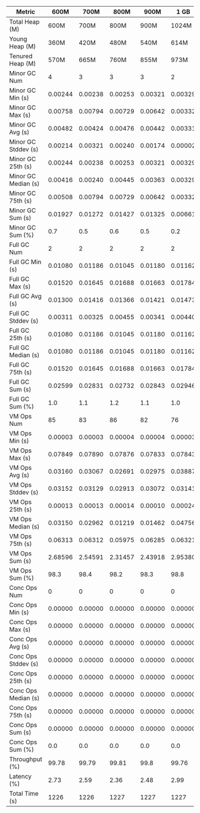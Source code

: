 | Metric | 600M | 700M | 800M | 900M | 1 GB | 2 GB | 4 GB | 8 GB |
|------|----|----|----|----|----|----|----|----|
| Total Heap (M) | 600M | 700M | 800M | 900M | 1024M | 2048M | 4096M | 8192M |
| Young Heap (M) | 360M | 420M | 480M | 540M | 614M | 1225M | 800M | 1288M |
| Tenured Heap (M) | 570M | 665M | 760M | 855M | 973M | 1946M | 3892M | 7784M |
| Minor GC Num | 4 | 3 | 3 | 3 | 2 | 2 | 2 | 1 |
| Minor GC Min (s) | 0.00244 | 0.00238 | 0.00253 | 0.00321 | 0.00329 | 0.00263 | 0.00250 | 0.00453 |
| Minor GC Max (s) | 0.00758 | 0.00794 | 0.00729 | 0.00642 | 0.00332 | 0.00875 | 0.00901 | 0.00453 |
| Minor GC Avg (s) | 0.00482 | 0.00424 | 0.00476 | 0.00442 | 0.00331 | 0.00569 | 0.00575 | 0.00453 |
| Minor GC Stddev (s) | 0.00214 | 0.00321 | 0.00240 | 0.00174 | 0.00002 | 0.00433 | 0.00461 | 0.00000 |
| Minor GC 25th (s) | 0.00244 | 0.00238 | 0.00253 | 0.00321 | 0.00329 | 0.00263 | 0.00250 | 0.00453 |
| Minor GC Median (s) | 0.00416 | 0.00240 | 0.00445 | 0.00363 | 0.00329 | 0.00263 | 0.00250 | 0.00453 |
| Minor GC 75th (s) | 0.00508 | 0.00794 | 0.00729 | 0.00642 | 0.00332 | 0.00875 | 0.00901 | 0.00453 |
| Minor GC Sum (s) | 0.01927 | 0.01272 | 0.01427 | 0.01325 | 0.00661 | 0.01139 | 0.01150 | 0.00453 |
| Minor GC Sum (%) | 0.7 | 0.5 | 0.6 | 0.5 | 0.2 | 0.4 | 0.4 | 0.2 |
| Full GC Num | 2 | 2 | 2 | 2 | 2 | 2 | 2 | 2 |
| Full GC Min (s) | 0.01080 | 0.01186 | 0.01045 | 0.01180 | 0.01162 | 0.01537 | 0.02133 | 0.03285 |
| Full GC Max (s) | 0.01520 | 0.01645 | 0.01688 | 0.01663 | 0.01784 | 0.02142 | 0.03292 | 0.06263 |
| Full GC Avg (s) | 0.01300 | 0.01416 | 0.01366 | 0.01421 | 0.01473 | 0.01840 | 0.02712 | 0.04774 |
| Full GC Stddev (s) | 0.00311 | 0.00325 | 0.00455 | 0.00341 | 0.00440 | 0.00428 | 0.00820 | 0.02106 |
| Full GC 25th (s) | 0.01080 | 0.01186 | 0.01045 | 0.01180 | 0.01162 | 0.01537 | 0.02133 | 0.03285 |
| Full GC Median (s) | 0.01080 | 0.01186 | 0.01045 | 0.01180 | 0.01162 | 0.01537 | 0.02133 | 0.03285 |
| Full GC 75th (s) | 0.01520 | 0.01645 | 0.01688 | 0.01663 | 0.01784 | 0.02142 | 0.03292 | 0.06263 |
| Full GC Sum (s) | 0.02599 | 0.02831 | 0.02732 | 0.02843 | 0.02946 | 0.03679 | 0.05425 | 0.09548 |
| Full GC Sum (%) | 1.0 | 1.1 | 1.2 | 1.1 | 1.0 | 1.4 | 1.9 | 4.0 |
| VM Ops Num | 85 | 83 | 86 | 82 | 76 | 84 | 89 | 72 |
| VM Ops Min (s) | 0.00003 | 0.00003 | 0.00004 | 0.00004 | 0.00003 | 0.00004 | 0.00003 | 0.00003 |
| VM Ops Max (s) | 0.07849 | 0.07890 | 0.07876 | 0.07833 | 0.07843 | 0.07808 | 0.07825 | 0.08050 |
| VM Ops Avg (s) | 0.03160 | 0.03067 | 0.02691 | 0.02975 | 0.03887 | 0.03124 | 0.03205 | 0.03212 |
| VM Ops Stddev (s) | 0.03152 | 0.03129 | 0.02913 | 0.03072 | 0.03141 | 0.03185 | 0.03207 | 0.03076 |
| VM Ops 25th (s) | 0.00013 | 0.00013 | 0.00014 | 0.00010 | 0.00024 | 0.00010 | 0.00014 | 0.00018 |
| VM Ops Median (s) | 0.03150 | 0.02962 | 0.01219 | 0.01462 | 0.04756 | 0.03146 | 0.03150 | 0.03150 |
| VM Ops 75th (s) | 0.06313 | 0.06312 | 0.05975 | 0.06285 | 0.06321 | 0.06303 | 0.06309 | 0.06315 |
| VM Ops Sum (s) | 2.68596 | 2.54591 | 2.31457 | 2.43918 | 2.95380 | 2.62452 | 2.85231 | 2.31271 |
| VM Ops Sum (%) | 98.3 | 98.4 | 98.2 | 98.3 | 98.8 | 98.2 | 97.7 | 95.9 |
| Conc Ops Num | 0 | 0 | 0 | 0 | 0 | 0 | 0 | 0 |
| Conc Ops Min (s) | 0.00000 | 0.00000 | 0.00000 | 0.00000 | 0.00000 | 0.00000 | 0.00000 | 0.00000 |
| Conc Ops Max (s) | 0.00000 | 0.00000 | 0.00000 | 0.00000 | 0.00000 | 0.00000 | 0.00000 | 0.00000 |
| Conc Ops Avg (s) | 0.00000 | 0.00000 | 0.00000 | 0.00000 | 0.00000 | 0.00000 | 0.00000 | 0.00000 |
| Conc Ops Stddev (s) | 0.00000 | 0.00000 | 0.00000 | 0.00000 | 0.00000 | 0.00000 | 0.00000 | 0.00000 |
| Conc Ops 25th (s) | 0.00000 | 0.00000 | 0.00000 | 0.00000 | 0.00000 | 0.00000 | 0.00000 | 0.00000 |
| Conc Ops Median (s) | 0.00000 | 0.00000 | 0.00000 | 0.00000 | 0.00000 | 0.00000 | 0.00000 | 0.00000 |
| Conc Ops 75th (s) | 0.00000 | 0.00000 | 0.00000 | 0.00000 | 0.00000 | 0.00000 | 0.00000 | 0.00000 |
| Conc Ops Sum (s) | 0.00000 | 0.00000 | 0.00000 | 0.00000 | 0.00000 | 0.00000 | 0.00000 | 0.00000 |
| Conc Ops Sum (%) | 0.0 | 0.0 | 0.0 | 0.0 | 0.0 | 0.0 | 0.0 | 0.0 |
| Throughput (%) | 99.78 | 99.79 | 99.81 | 99.8 | 99.76 | 99.78 | 99.76 | 99.8 |
| Latency (%) | 2.73 | 2.59 | 2.36 | 2.48 | 2.99 | 2.67 | 2.92 | 2.41 |
| Total Time (s) | 1226 | 1226 | 1227 | 1227 | 1227 | 1227 | 1227 | 1227 |
